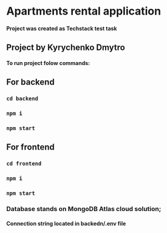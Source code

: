 # Apartments rental application
#### Project was created as Techstack test task
## Project by Kyrychenko Dmytro

#### To run project folow commands:
## For backend
### `cd backend`
### `npm i`
### `npm start`

## For frontend
### `cd frontend`
### `npm i`
### `npm start`

### Database stands on MongoDB Atlas cloud solution;
#### Connection string located in backedn/.env file
